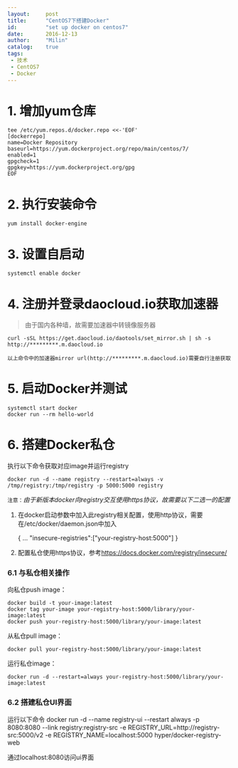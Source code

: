 ```yaml
---
layout:     post
title:      "CentOS7下搭建Docker"
id:         "set up docker on centos7"
date:       2016-12-13
author:     "Milin"
catalog:    true
tags:
 - 技术
 - CentOS7
 - Docker
---
```


# 1. 增加yum仓库
    tee /etc/yum.repos.d/docker.repo <<-'EOF'
    [dockerrepo]
    name=Docker Repository
    baseurl=https://yum.dockerproject.org/repo/main/centos/7/
    enabled=1
    gpgcheck=1
    gpgkey=https://yum.dockerproject.org/gpg
    EOF

# 2. 执行安装命令
    yum install docker-engine

# 3. 设置自启动
    systemctl enable docker

# 4. 注册并登录daocloud.io获取加速器
>由于国内各种墙，故需要加速器中转镜像服务器

    curl -sSL https://get.daocloud.io/daotools/set_mirror.sh | sh -s http://*********.m.daocloud.io

`以上命令中的加速器mirror url(http://*********.m.daocloud.io)需要自行注册获取`

# 5. 启动Docker并测试
    systemctl start docker
    docker run --rm hello-world

# 6. 搭建Docker私仓
执行以下命令获取对应image并运行registry

    docker run -d --name registry --restart=always -v /tmp/registry:/tmp/registry -p 5000:5000 registry

`注意：`*由于新版本docker向registry交互使用https协议，故需要以下二选一的配置*

1. 在docker启动参数中加入此registry相关配置，使用http协议，需要在/etc/docker/daemon.json中加入

    {
        ...
        "insecure-registries":["your-registry-host:5000"]
    }

2. 配置私仓使用https协议，参考<https://docs.docker.com/registry/insecure/>

### 6.1 与私仓相关操作
向私仓push image：

    docker build -t your-image:latest
    docker tag your-image your-registry-host:5000/library/your-image:latest
    docker push your-registry-host:5000/library/your-image:latest

从私仓pull image：

    docker pull your-registry-host:5000/library/your-image:latest

运行私仓image：

    docker run -d --restart=always your-registry-host:5000/library/your-image:latest

### 6.2 搭建私仓UI界面
运行以下命令
    docker run -d --name registry-ui --restart always -p 8080:8080 --link registry:registry-src -e REGISTRY_URL=http://registry-src:5000/v2 -e REGISTRY_NAME=localhost:5000 hyper/docker-registry-web

通过localhost:8080访问ui界面
